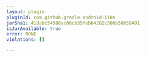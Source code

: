 ```yaml
---
layout: plugin
pluginId: com.github.gradle.android-i18n
jarSha1: 41dabc54588ac08cb35febb4282c506b58838491
isJarAvailable: true
error: NONE
violations: []

---
```

